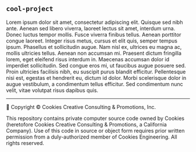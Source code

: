 
## `cool-project`

Lorem ipsum dolor sit amet, consectetur adipiscing elit. Quisque sed nibh ante. Aenean sed libero viverra, laoreet lectus sit amet, interdum urna. Donec luctus tempor mollis. Fusce viverra finibus tellus. Aenean porttitor congue laoreet. Integer risus metus, cursus et elit quis, semper tempus ipsum. Phasellus et sollicitudin augue. Nam nisl ex, ultrices eu magna ac, mollis ultricies tellus. Aenean non accumsan mi. Praesent dictum fringilla lorem, eget eleifend risus interdum in. Maecenas accumsan dolor id imperdiet sollicitudin. Sed congue eros mi, ut faucibus augue posuere sed. Proin ultricies facilisis nibh, eu suscipit purus blandit efficitur. Pellentesque nisi est, egestas et hendrerit eu, dictum id dolor. Morbi scelerisque dolor in augue vestibulum, a condimentum tellus efficitur. Sed condimentum nunc velit, vitae volutpat risus dapibus quis.


---

🍪 Copyright © Cookies Creative Consulting & Promotions, Inc.

This repository contains private computer source code owned by Cookies (heretofore Cookies Creative Consulting & Promotions, a California Company). Use of this code in source or object form requires prior written permission from a duly-authorized member of Cookies Engineering. All rights reserved.
